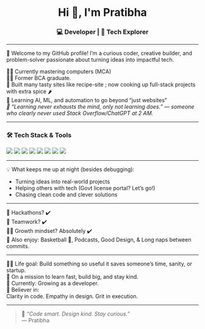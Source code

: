 <h1 align="center">Hi 👋, I'm Pratibha</h1>
<h3 align="center">💻 Developer | 🚀 Tech Explorer </h3>

---

🌟 Welcome to my GitHub profile! I’m a curious coder, creative builder, and problem-solver passionate about turning ideas into impactful tech.

👩‍🎓 Currently mastering computers (MCA)  
👩‍🔧 Former BCA graduate.      
🍔 Built many tasty sites like recipe-site ; now cooking up full-stack projects with extra spice 🌶️  
🤖 Learning AI, ML, and automation to go beyond “just websites”  
<i> 🧠 “Learning never exhausts the mind, only not learning does.” — someone who clearly never used Stack Overflow/ChatGPT at 2 AM.</i>

---

### 🛠️ Tech Stack & Tools

<p align="left">
  <img src="https://img.shields.io/badge/HTML5-E34F26?style=for-the-badge&logo=html5&logoColor=white"/>
  <img src="https://img.shields.io/badge/CSS3-1572B6?style=for-the-badge&logo=css3&logoColor=white"/>
  <img src="https://img.shields.io/badge/JavaScript-F7DF1E?style=for-the-badge&logo=javascript&logoColor=black"/>
  <img src="https://img.shields.io/badge/React-20232A?style=for-the-badge&logo=react&logoColor=61DAFB"/>
  <img src="https://img.shields.io/badge/Node.js-339933?style=for-the-badge&logo=nodedotjs&logoColor=white"/>
  <img src="https://img.shields.io/badge/MongoDB-4EA94B?style=for-the-badge&logo=mongodb&logoColor=white"/>
  <img src="https://img.shields.io/badge/C++-00599C?style=for-the-badge&logo=c%2B%2B&logoColor=white"/>
  <img src="https://img.shields.io/badge/Git-F05032?style=for-the-badge&logo=git&logoColor=white"/>
</p>

---


💡 What keeps me up at night (besides debugging):
- Turning ideas into real-world projects
- Helping others with tech (Govt license portal? Let’s go!)
- Chasing clean code and clever solutions

---
🧩 Hackathons? ✔️  
👯 Teamwork? ✔️  
🧗‍♀️ Growth mindset? Absolutely ✔️  
🧘 Also enjoy: Basketball 🏀, Podcasts, Good Design, & Long naps between commits.
<!--
---

### 📊 GitHub Stats

<p align="center">
  <img src="https://github-readme-stats.vercel.app/api?username=pratzz-00&show_icons=true&theme=radical" alt="Pratibha's GitHub stats" height="170px"/>
  <img src="https://github-readme-streak-stats.herokuapp.com/?user=pratzz-00&theme=radical" alt="GitHub streak" height="170px"/>
</p>

---

### 🏆 GitHub Trophies

<p align="center">
  <img src="https://github-profile-trophy.vercel.app/?username=pratzz-00&theme=radical&no-frame=true&column=4" />
</p>

---

### 📫 Let’s Connect

<p align="left">
  <a href="https://www.linkedin.com/in/pratibha-sheoran" target="_blank">
    <img src="https://img.shields.io/badge/LinkedIn-blue?style=for-the-badge&logo=linkedin&logoColor=white"/>
  </a>
  <a href="mailto:pratzz.official@gmail.com">
    <img src="https://img.shields.io/badge/Email-D14836?style=for-the-badge&logo=gmail&logoColor=white"/>
  </a>
</p>
-->
---

👩‍💻 Life goal: Build something so useful it saves someone’s time, sanity, or startup.  
🚀 On a mission to learn fast, build big, and stay kind.  
🌱 Currently: Growing as a developer.  
🎯 Believer in:  
          Clarity in code. Empathy in design. Grit in execution.  

---

> 🚀 *“Code smart. Design kind. Stay curious.”*  
> — Pratibha
